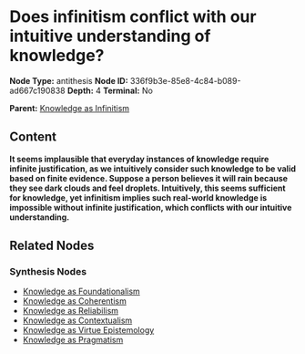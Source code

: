 # Does infinitism conflict with our intuitive understanding of knowledge?

**Node Type:** antithesis
**Node ID:** 336f9b3e-85e8-4c84-b089-ad667c190838
**Depth:** 4
**Terminal:** No

**Parent:** [Knowledge as Infinitism](knowledge-as-infinitism-synthesis-07c81b44-77bc-4fa5-b9aa-f106a37578e5.md)

## Content

**It seems implausible that everyday instances of knowledge require infinite justification, as we intuitively consider such knowledge to be valid based on finite evidence. Suppose a person believes it will rain because they see dark clouds and feel droplets. Intuitively, this seems sufficient for knowledge, yet infinitism implies such real-world knowledge is impossible without infinite justification, which conflicts with our intuitive understanding.**

## Related Nodes

### Synthesis Nodes

- [Knowledge as Foundationalism](knowledge-as-foundationalism-synthesis-8b50643f-032c-4c3f-8d36-2ca19242e3d6.md)
- [Knowledge as Coherentism](knowledge-as-coherentism-synthesis-4124cbde-d904-4aa9-a7fb-c597d6e89a23.md)
- [Knowledge as Reliabilism](knowledge-as-reliabilism-synthesis-f9ca14ee-1931-4cc4-a848-dd254a71c417.md)
- [Knowledge as Contextualism](knowledge-as-contextualism-synthesis-1a627156-1f9b-4197-a046-bc362e6057c5.md)
- [Knowledge as Virtue Epistemology](knowledge-as-virtue-epistemology-synthesis-546033de-def2-4201-9968-e37cf02591fd.md)
- [Knowledge as Pragmatism](knowledge-as-pragmatism-synthesis-78b32579-c0a9-48aa-a7d1-4219b82d0e99.md)
